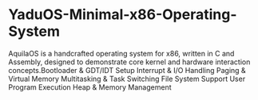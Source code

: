 # YaduOS-Minimal-x86-Operating-System
AquilaOS is a handcrafted operating system for x86, written in C and Assembly, designed to demonstrate core kernel and hardware interaction concepts.Bootloader &amp; GDT/IDT Setup  Interrupt &amp; I/O Handling  Paging &amp; Virtual Memory  Multitasking &amp; Task Switching  File System Support  User Program Execution  Heap &amp; Memory Management 
